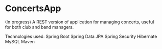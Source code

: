 # ConcertsApp

(In progress)
A REST version of application for managing concerts, 
useful for both club and band managers.

Technologies used:
Spring Boot
Spring Data JPA
Spring Security
Hibernate
MySQL 
Maven




